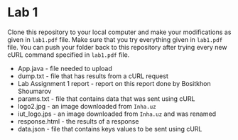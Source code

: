# Lab 1

Clone this repository to your local computer and make your modifications as given in `lab1.pdf` file. Make sure that you try everything given in `lab1.pdf` file. You can push your folder back to this repository after trying every new cURL command specified in `lab1.pdf` file.

- App.java - file needed to upload
- dump.txt - file that has results from a cURL request
- Lab Assignment 1 report - report on this report done by Bositkhon Shoumarov
- params.txt - file that contains data that was sent using cURL
- logo2.jpg - an image downloaded from `Inha.uz`
- iut_logo.jps - an image downloaded from `Inha.uz` and was renamed
- response.html - the results of a response
- data.json - file that contains keys values to be sent using cURL

